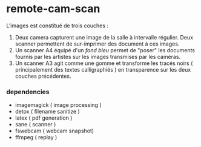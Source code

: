 # remote-cam-scan

L'images est constitué de trois couches : 

1. Deux camera capturent une image de la salle à intervalle régulier. Deux scanner permettent de sur-imprimer des document à ces images. 
2. Un scanner A4 équipé d'un _fond bleu_ permet de "poser" les documents fournis par les artistes sur les images transmises par les caméras.
3. Un scanner A3 agit comme une gomme et transforme les tracés noirs ( principalement des textes calligraphiés ) en transparence sur les deux couches précédentes.

### dependencies

- imagemagick ( image processing )
- detox 			( filename sanitize )
- latex				( pdf generation )
- sane 				( scanner )
- fswebcam    ( webcam snapshot)
- ffmpeg      ( replay )
